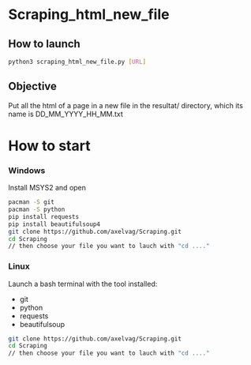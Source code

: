 # Scraping_html_new_file

## How to launch

```bash
python3 scraping_html_new_file.py [URL]
```
## Objective

Put all the html of a page in a new file in the resultat/ directory, which its name is DD_MM_YYYY_HH_MM.txt


# How to start

### Windows

Install MSYS2 and open

```bash
pacman -S git
pacman -S python
pip install requests
pip install beautifulsoup4
git clone https://github.com/axelvag/Scraping.git
cd Scraping
// then choose your file you want to lauch with "cd ...."
```

### Linux

Launch a bash terminal with the tool installed:
- git
- python
- requests
- beautifulsoup

```bash
git clone https://github.com/axelvag/Scraping.git
cd Scraping
// then choose your file you want to lauch with "cd ...."
```
